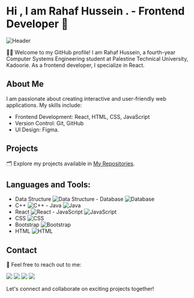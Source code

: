 

# Hi , I am Rahaf Hussein . - Frontend Developer 👋

![Header](https://ik.imagekit.io/dresma/Dresma_Library/senior-software-engineer_Wy82tYQym.gif)

👩‍💻 Welcome to my GitHub profile! I am Rahaf Hussein, a fourth-year Computer Systems Engineering student at Palestine Technical University, Kadoorie. As a frontend developer, I specialize in React.

## About Me

I am passionate about creating interactive and user-friendly web applications. My skills include:

- Frontend Development: React, HTML, CSS, JavaScript
- Version Control: Git, GitHub
- UI Design: Figma.

## Projects

🗂️ Explore my projects available in [My Repositories](https://github.com/rahafnasad?tab=repositories).
## Languages and Tools:
- Data Structure ![Data Structure](https://img.icons8.com/color/48/000000/data-configuration.png) - Database       ![Database](https://img.icons8.com/color/48/000000/database-restore.png)
- C++            ![C++](https://img.icons8.com/color/48/000000/c-plus-plus-logo.png) - Java           ![Java](https://img.icons8.com/color/48/000000/java-coffee-cup-logo.png)
- React ![React](https://img.icons8.com/color/48/000000/react-native.png) - JavaScript ![JavaScript](https://img.icons8.com/color/48/000000/javascript.png)
- CSS ![CSS](https://img.icons8.com/color/48/000000/css3.png)
- Bootstrap ![Bootstrap](https://img.icons8.com/color/48/000000/bootstrap.png)
- HTML ![HTML](https://img.icons8.com/color/48/000000/html-5.png)
## Contact

📧 Feel free to reach out to me:

[<img src="https://img.icons8.com/color/48/000000/linkedin.png"/>](https://www.linkedin.com/in/rahaf-as-ad-b42250292/) [<img src="https://img.icons8.com/color/48/000000/gmail.png"/>](mailto:rahafnasad@gmail.com) [<img src="https://img.icons8.com/color/48/000000/facebook.png"/>](https://www.facebook.com/profile.php?id=100015489611299) [<img src="https://img.icons8.com/color/48/000000/instagram.png"/>](https://www.instagram.com/rahafnasad/)



Let's connect and collaborate on exciting projects together!
